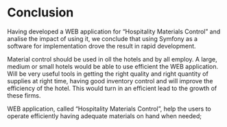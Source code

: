 # Conclusion #
 
 Having developed a WEB application for “Hospitality Materials Control” and analise the impact of
 using it, we conclude that using Symfony as a software for implementation drove the result in rapid development.
  
 Material control should be used in oll the hotels and by all employ. A large, medium or small hotels would be able to use efficient the WEB application. 
 Will be  very useful tools in getting the right quality and right quantity of supplies at right time, having good inventory control and will improve the efficiency of the hotel. 
 This would turn in an efficient lead to the growth of these firms.
  
 WEB application, called “Hospitality Materials Control”, help the users to operate efficiently having  adequate materials on hand when needed;
